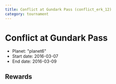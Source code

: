 ```yaml
---
title: Conflict at Gundark Pass (conflict_erk_12)
category: tournament
---
```

# Conflict at Gundark Pass

  * Planet: "planet6"
  * Start date: 2016-03-07
  * End date: 2016-03-09

## Rewards

